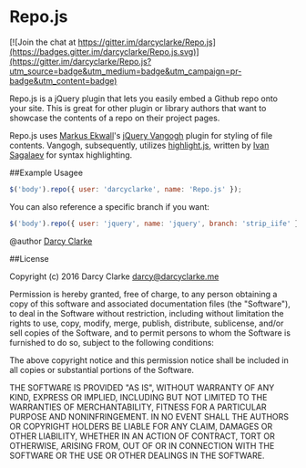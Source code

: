 Repo.js
=======

[![Join the chat at https://gitter.im/darcyclarke/Repo.js](https://badges.gitter.im/darcyclarke/Repo.js.svg)](https://gitter.im/darcyclarke/Repo.js?utm_source=badge&utm_medium=badge&utm_campaign=pr-badge&utm_content=badge)

Repo.js is a jQuery plugin that lets you easily embed a Github repo onto your site. This is great for other plugin or library authors that want to showcase the contents of a repo on their project pages. 

Repo.js uses [Markus Ekwall](https://twitter.com/#!/mekwall)'s [jQuery Vangogh](https://github.com/mekwall/jquery-vangogh) plugin for styling of file contents. Vangogh, subsequently, utilizes [highlight.js](https://github.com/isagalaev/highlight.js), written by [Ivan Sagalaev](https://github.com/isagalaev) for syntax highlighting.

##Example Usagee

```javascript
$('body').repo({ user: 'darcyclarke', name: 'Repo.js' });
````

You can also reference a specific branch if you want:

```javascript
$('body').repo({ user: 'jquery', name: 'jquery', branch: 'strip_iife' });
````

@author [Darcy Clarke](http://darcyclarke.me)

##License

Copyright (c) 2016 Darcy Clarke <darcy@darcyclarke.me>

Permission is hereby granted, free of charge, to any person obtaining a copy of this software and associated documentation files (the "Software"), to deal in the Software without restriction, including without limitation the rights to use, copy, modify, merge, publish, distribute, sublicense, and/or sell copies of the Software, and to permit persons to whom the Software is furnished to do so, subject to the following conditions:

The above copyright notice and this permission notice shall be included in all copies or substantial portions of the Software.

THE SOFTWARE IS PROVIDED "AS IS", WITHOUT WARRANTY OF ANY KIND, EXPRESS OR IMPLIED, INCLUDING BUT NOT LIMITED TO THE WARRANTIES OF MERCHANTABILITY, FITNESS FOR A PARTICULAR PURPOSE AND NONINFRINGEMENT. IN NO EVENT SHALL THE AUTHORS OR COPYRIGHT HOLDERS BE LIABLE FOR ANY CLAIM, DAMAGES OR OTHER LIABILITY, WHETHER IN AN ACTION OF CONTRACT, TORT OR OTHERWISE, ARISING FROM, OUT OF OR IN CONNECTION WITH THE SOFTWARE OR THE USE OR OTHER DEALINGS IN THE SOFTWARE. 
